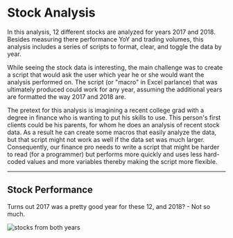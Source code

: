 # Stock Analysis

In this analysis, 12 different stocks are analyzed for years 2017 and 2018. Besides measuring there performance YoY and trading volumes, this analysis includes a series of scripts to format, clear, and toggle the data by year.

While seeing the stock data is interesting, the main challenge was to create a script that would ask the user which year he or she would want the analysis performed on. The script (or "macro" in Excel parlance) that was ultimately produced could work for any year, assuming the additional years are formatted the way 2017 and 2018 are. 

The pretext for this analysis is imagining a recent college grad with a degree in finance who is wanting to put his skills to use. This person's first clients could be his parents, for whom he does an analysis of recent stock data. As a result he can create some macros that easily analyze the data, but that script might not work as well if the data set was much larger. Consequently, our finance pro needs to write a script that might be harder to read (for a programmer) but performs more quickly and uses less hard-coded values and more variables thereby making the script more flexible.  

---

## Stock Performance

Turns out 2017 was a pretty good year for these 12, and 2018? - Not so much.

![stocks from both years]()
